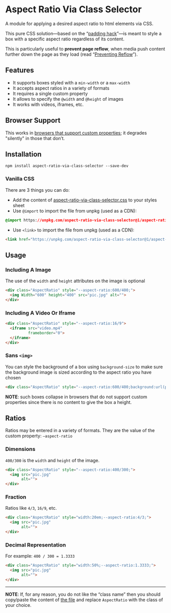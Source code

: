 # Aspect Ratio Via Class Selector

A module for applying a desired aspect ratio to html elements via CSS.

This pure CSS solution&mdash;based on the “[padding hack](https://alistapart.com/article/creating-intrinsic-ratios-for-video)”&mdash;is meant to style a box with a specific aspect ratio regardless of its content.

This is particularly useful to **prevent page reflow**, when media push content further down the page as they load (read “[Preventing Reflow](http://cssmojo.com/aspect-ratio-using-custom-properties-and-calc/)”).

## Features
   
   * It supports boxes styled with a `min-width` or a `max-width`
   * It accepts aspect ratios in a variety of formats
   * It requires a single custom property
   * It allows to specify the `@width` and `@height` of images
   * It works with videos, iframes, etc.

## Browser Support

This works in [browsers that support custom properties](http://caniuse.com/#feat=css-variables); it degrades "silently" in those that don’t.

## Installation

```
npm install aspect-ratio-via-class-selector --save-dev
```

### Vanilla CSS

There are 3 things you can do:

   * Add the content of [aspect-ratio-via-class-selector.css](https://github.com/thierryk/aspect-ratio-via-css/blob/master/aspect-ratio-via-class-selector/aspect-ratio-via-class-selector.css) to your styles sheet
   * Use `@import` to import the file from unpkg (used as a CDN):
   
   ```css
   @import https://unpkg.com/aspect-ratio-via-class-selector@1/aspect-ratio-via-class-selector.css;
   ```
   
   * Use `<link>` to import the file from unpkg (used as a CDN):
   
   ```html
   <link href="https://unpkg.com/aspect-ratio-via-class-selector@1/aspect-ratio-via-class-selector.css" />
   ```
   
## Usage

### Including A Image

The use of the `width` and `height` attributes on the image is optional

```html
<div class="AspectRatio" style="--aspect-ratio:600/400;">
  <img Width="600" height="400" src="pic.jpg" alt="">
</div>
```

### Including A Video Or Iframe

``` html
<div class="AspectRatio" style="--aspect-ratio:16/9">
  <iframe src="video.mp4"  
          frameborder="0">
  </iframe>
</div>
```

### Sans `<img>`

You can style the background of a box using `background-size` to make sure the background image is sized according to the aspect ratio you have chosen

``` html
<div class="AspectRatio" style="--aspect-ratio:600/400;background:url(pic.jpg);background-size:cover;"></div>
```

**NOTE**: such boxes collapse in browsers that do not support custom properties since there is no content to give the box a height.

## Ratios

Ratios may be entered in a variety of formats. They are the value of the custom property: `—aspect-ratio`

### Dimensions

`400/300` is the `width` and `height` of the image. 

``` html
<div class="AspectRatio" style="--aspect-ratio:400/300;">
  <img src="pic.jpg" 
       alt="">
</div>
```

### Fraction

Ratios like `4/3`, `16/9`, etc.

``` html
<div class="AspectRatio" style="width:20em;--aspect-ratio:4/3;">
  <img src="pic.jpg" 
       alt="">
</div>
```

### Decimal Representation

For example: `400 / 300 = 1.3333`

``` html
<div class="AspectRatio" style="width:50%;--aspect-ratio:1.3333;">
  <img src="pic.jpg" 
       alt="">
</div>
```

___

**NOTE**: If, for any reason, you do not like the “class name” then you should copy/paste the content of [the file](https://github.com/thierryk/aspect-ratio-via-css/blob/master/aspect-ratio-via-class-selector/aspect-ratio-via-class-selector.css) and replace `AspectRatio` with the class of your choice.
